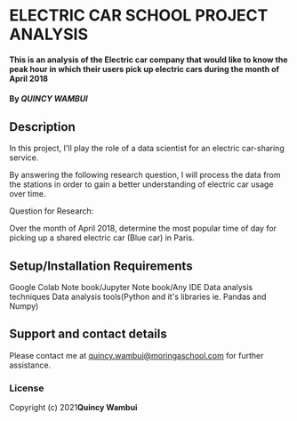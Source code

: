 # ELECTRIC CAR SCHOOL PROJECT ANALYSIS
#### This is an analysis of the Electric car company that would like to know the peak hour in which their users pick up electric cars during the month of April 2018
#### By ***QUINCY WAMBUI***
## Description
In this project, I'll play the role of a data scientist for an electric car-sharing service.

By answering the following research question, I will process the data from the stations in order to gain a better understanding of electric car usage over time.

Question for Research:

Over the month of April 2018, determine the most popular time of day for picking up a shared electric car (Blue car) in Paris.
## Setup/Installation Requirements
Google Colab Note book/Jupyter Note book/Any IDE
Data analysis techniques
Data analysis tools(Python and it's libraries ie. Pandas and Numpy)

## Support and contact details
Please contact me at quincy.wambui@moringaschool.com for further assistance.
### License
Copyright (c) 2021**Quincy Wambui**
